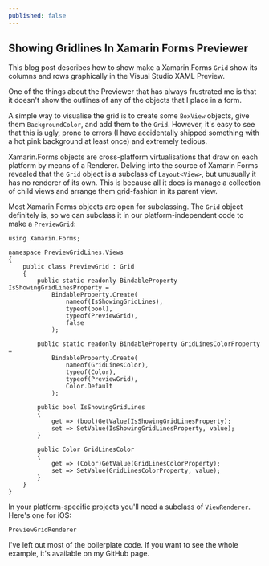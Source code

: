 ```yaml
---
published: false
---
```

## Showing Gridlines In Xamarin Forms Previewer

This blog post describes how to show make a Xamarin.Forms `Grid` show its columns and rows graphically in the Visual Studio XAML Preview.

One of the things about the Previewer that has always frustrated me is that it doesn't show the outlines of any of the objects that I place in a form.

A simple way to visualise the grid is to create some `BoxView` objects, give them `BackgroundColor`, and add them to the `Grid`. However, it's easy to see that this is ugly, prone to errors (I have accidentally shipped something with a hot pink background at least once) and extremely tedious.

Xamarin.Forms objects are cross-platform virtualisations that draw on each platform by means of a Renderer. Delving into the source of Xamarin Forms revealed that the `Grid` object is a subclass of `Layout<View>`, but unusually it has no renderer of its own. This is because all it does is manage a collection of child views and arrange them grid-fashion in its parent view.

Most Xamarin.Forms objects are open for subclassing. The `Grid` object definitely is, so we can subclass it in our platform-independent code to make a `PreviewGrid`:

```
using Xamarin.Forms;

namespace PreviewGridLines.Views
{
    public class PreviewGrid : Grid
    {
        public static readonly BindableProperty IsShowingGridLinesProperty =
            BindableProperty.Create(
                nameof(IsShowingGridLines),
                typeof(bool),
                typeof(PreviewGrid),
                false
            );

        public static readonly BindableProperty GridLinesColorProperty =
            BindableProperty.Create(
                nameof(GridLinesColor),
                typeof(Color),
                typeof(PreviewGrid),
                Color.Default
            );

        public bool IsShowingGridLines
        {
            get => (bool)GetValue(IsShowingGridLinesProperty);
            set => SetValue(IsShowingGridLinesProperty, value);
        }

        public Color GridLinesColor
        {
            get => (Color)GetValue(GridLinesColorProperty);
            set => SetValue(GridLinesColorProperty, value);
        }
    }
}
```

In your platform-specific projects you'll need a subclass of `ViewRenderer`. Here's one for iOS:

```
PreviewGridRenderer
```

I've left out most of the boilerplate code. If you want to see the whole example, it's available on my GitHub page.
